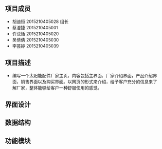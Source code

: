 项目成员
---------
* 胡迪恒 2015210405028 组长<br>
* 蔡澄捷 2015210405001<br>
* 许沈恬 2015210405020<br>
* 吴倩倩 2015210405030<br>
* 李芸婷 2015210405039<br>

项目描述
---------
* 编写一个太阳能配件厂家主页，内容包括主界面，厂家介绍界面，产品介绍界面，销售界面以及购买界面。以网页的形式来介绍，给予客户充分的信息来了解厂家，整体能够给客户一种舒服使用的感觉。

界面设计
---------

数据结构
---------

功能模块
---------
